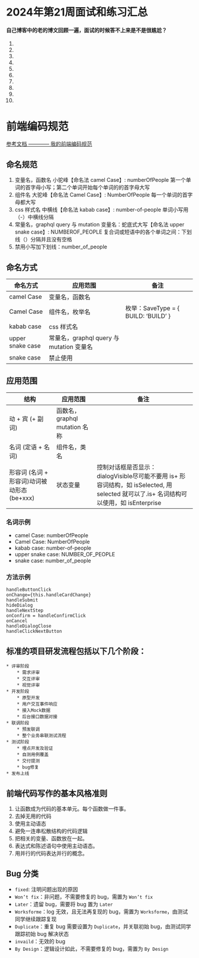 # 2024年第21周面试和练习汇总

#### 自己博客中的老的博文回顾一遍，面试的时候答不上来是不是很尴尬？
1. [](https://fx67ll.xyz/archives/java-javascript-variable)  
2. [](https://fx67ll.xyz/archives/v-model-imitate)  
3. [](https://fx67ll.xyz/archives/css3-3d-transform)  
4. [](https://fx67ll.xyz/archives/threejs-clock)  
5. [](https://fx67ll.xyz/archives/threejs-light)  
6. [](https://fx67ll.xyz/archives/less-in-work)  
7. [](https://fx67ll.xyz/archives/font-interview-2022)  
8. [](https://fx67ll.xyz/archives/dva-quick-start)  
9. [](https://fx67ll.xyz/archives/array-handle-group)  
10. [](https://fx67ll.xyz/archives/js-debounce-throttle)  


# 前端编码规范
[参考文档 ———— 我的前端编码规范](https://markyun.github.io/blog/%E6%88%91%E7%9A%84%E5%89%8D%E7%AB%AF%E7%BC%96%E7%A0%81%E8%A7%84%E8%8C%83/)

## 命名规范
1. 变量名，函数名 小驼峰【命名法 camel Case】: numberOfPeople 第一个单词的首字母小写；第二个单词开始每个单词的的首字母大写
2. 组件名 大驼峰【命名法 Camel Case】: NumberOfPeople 每一个单词的首字母都大写
3. css 样式名 中横线【命名法 kabab case】: number-of-people 单词小写用（-）中横线分隔
4. 常量名，graphql query 与 mutation 变量名：蛇底式大写【命名法 upper snake case】: NUMBEROF_PEOPLE 复合词或短语中的各个单词之间：下划线（）分隔并且没有空格
5. 禁用小写加下划线：number_of_people

## 命名方式
| 命名方式          | 应用范围                               | 备注                                        |
|-------------------|----------------------------------------|---------------------------------------------|
| camel Case        | 变量名，函数名                          |                                             |
| Camel Case        | 组件名，枚举名                          | 枚举：SaveType = { BUILD: ‘BUILD’ }         |
| kabab case        | css 样式名                              |                                             |
| upper snake case  | 常量名，graphql query 与 mutation 变量名 |                                             |
| snake case        | 禁止使用                                |                                             |

## 应用范围
| 结构                              | 应用范围                | 备注                                                                                       |
|-----------------------------------|-------------------------|-------------------------------------------------------------------------------------------|
| 动 + 宾 (+ 副词)                  | 函数名，graphql mutation 名称 |                                                                                           |
| 名词 (定语 + 名词)                | 组件名，类名            |                                                                                           |
| 形容词 (名词 + 形容词)动词被动形态(be+xxx) | 状态变量               | 控制对话框是否显示：dialogVisible尽可能不要用 is+ 形容词结构，如 isSelected, 用 selected 就可以了.is+ 名词结构可以使用，如 isEnterprise |

### 名词示例
+ camel Case: numberOfPeople
+ Camel Case: NumberOfPeople
+ kabab case: number-of-people
+ upper snake case: NUMBER_OF_PEOPLE
+ snake case: number_of_people

### 方法示例
```
handleButtonClick
onChange={this.handleCardChange}
handleSubmit
hideDialog
handleNextStep
onConfirm = handleConfirmClick
onCancel
handleDialogClose
handleClickNextButton
```


## 标准的项目研发流程包括以下几个阶段：
```
* 评审阶段
    * 需求评审
    * 交互评审
    * 视觉评审
* 开发阶段
    * 原型开发
    * 用户交互事件响应
    * 接入Mock数据
    * 后台接口数据对接
* 联调阶段
    * 预发联调
    * 整个业务串联测试流程
* 测试阶段
    * 埋点开发及验证
    * 自测用例覆盖
    * 交付提测
    * bug修复
* 发布上线
```

## 前端代码写作的基本风格准则
1. 让函数成为代码的基本单元。每个函数做一件事。
2. 去掉无用的代码
3. 使用主动语态
4. 避免一连串松散结构的代码逻辑
5. 把相关的变量、函数放在一起。
6. 表达式和陈述语句中使用主动语态。
7. 用并行的代码表达并行的概念。


## Bug 分类
+ `fixed`: 注明问题出现的原因
+ `Won’t fix`：非问题，不需要修复的 bug，需置为 `Won’t fix`
+ `Later`：遗留 bug，需要将 bug 置为 `Later`
+ `Worksforme`：log 无效，且无法再复现的 bug，需置为 `Worksforme`，由测试同学继续跟踪复现
+ `Duplicate`：重复 bug 需要设置为 `Duplicate`，并关联初始 bug，由测试同学跟踪初始 bug 解决状态
+ `invaild`：无效的 bug
+ `By Design`：逻辑设计如此，不需要修复的 bug，需置为 `By Design`
